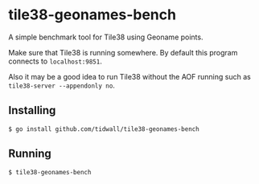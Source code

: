 # tile38-geonames-bench

A simple benchmark tool for Tile38 using Geoname points.

Make sure that Tile38 is running somewhere. 
By default this program connects to `localhost:9851`.

Also it may be a good idea to run Tile38 without the AOF running such 
as `tile38-server --appendonly no`.

## Installing

```
$ go install github.com/tidwall/tile38-geonames-bench
```

## Running

```
$ tile38-geonames-bench
```

